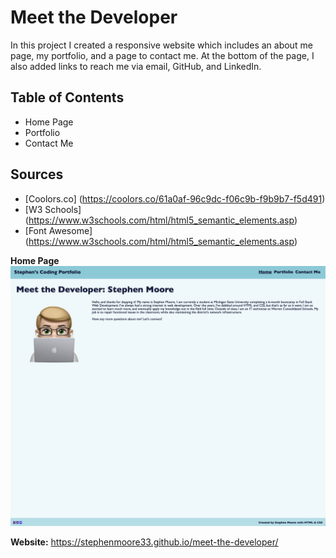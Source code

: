 # Meet the Developer


In this project I created a responsive website which includes an about me page, my portfolio, and a page to contact me. At the bottom of the page, I also added links to reach me via email, GitHub, and LinkedIn.

## Table of Contents

- Home Page
- Portfolio
- Contact Me

## Sources
 - [Coolors.co] (https://coolors.co/61a0af-96c9dc-f06c9b-f9b9b7-f5d491)
 - [W3 Schools] (https://www.w3schools.com/html/html5_semantic_elements.asp)
 - [Font Awesome] (https://www.w3schools.com/html/html5_semantic_elements.asp)


**Home Page**
![Home Page](assets/css/images/home_scrn.png)

**Website:**
https://stephenmoore33.github.io/meet-the-developer/
